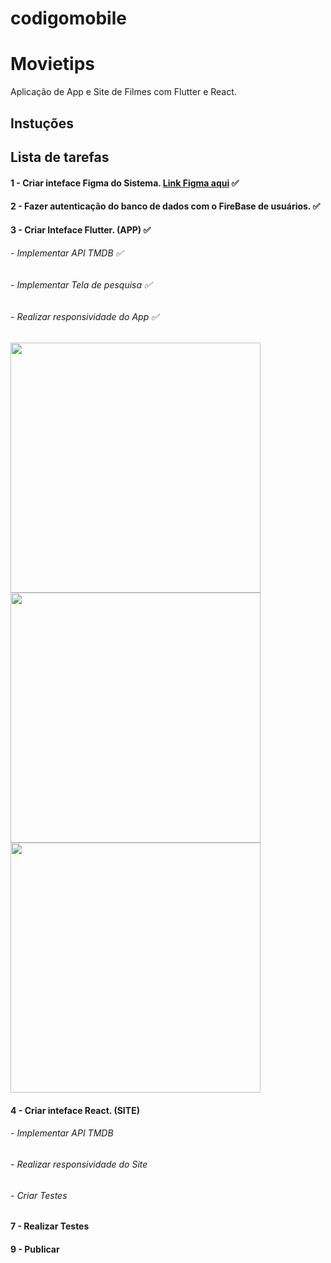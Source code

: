 # codigomobile
# Movietips

Aplicação de App e Site de Filmes com Flutter e React.

## Instuções

## Lista de tarefas

#### 1 - Criar inteface Figma do Sistema. [Link Figma aqui](https://www.figma.com/file/P2UTDbxEtWjyYdtmi5Wedw/Untitled?node-id=0%3A1) ✅

#### 2 - Fazer autenticação do banco de dados com o FireBase de usuários. ✅

#### 3 - Criar Inteface Flutter. (APP) ✅
###### -  Implementar API TMDB ✅
###### -  Implementar Tela de pesquisa ✅
###### -  Realizar responsividade do App ✅
<img height="400" src="https://i.imgur.com/w04tFbo.jpg"><img height="400" src="https://i.imgur.com/E8phSdF.jpg"><img height="400" src="https://i.imgur.com/us9ZmTT.jpg">

#### 4 - Criar inteface React. (SITE)
###### -  Implementar API TMDB
###### -  Realizar responsividade do Site
###### -  Criar Testes

#### 7 - Realizar Testes 

#### 9 - Publicar
